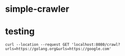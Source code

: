 # simple-crawler

# testing
`curl --location --request GET 'localhost:8080/crawl?urls=https://golang.org&urls=https://google.com'`